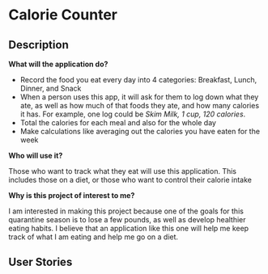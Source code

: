 # Calorie Counter

## Description


**What will the application do?**

 - Record the food you eat every day into 4 categories: Breakfast, Lunch, Dinner, and Snack 
 - When a person uses this app, it will ask for them to log down what they ate, as well as 
 how much of that foods they ate, and how many calories it has. For example, one log could be 
 *Skim Milk, 1 cup, 120 calories*. 
 - Total the calories for each meal and also for the whole day
 - Make calculations like averaging out the calories you have eaten for the week
 
 
 **Who will use it?**
 
 Those who want to track what they eat will use this application. 
 This includes those on a diet, or those who want to control their calorie intake

 **Why is this project of interest to me?**
 
 I am interested in making this project because one of the goals for this quarantine
 season is to lose a few pounds, as well as develop healthier eating habits.
 I believe that an application like this one will help me keep track of what I am eating
 and help me go on a diet. 
 
 
 ## User Stories
 